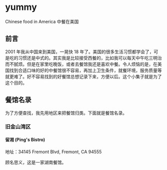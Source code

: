 # yummy
Chinese food in America
中餐在美国

## 前言
2001 年我从中国来到美国，一晃快 18 年了。美国的很多生活习惯都学会了，可是吃的习惯还是中式的。其实我是比较接受西餐的，比如我可以每天中午吃三明治而不腻烦。但是在家里吃晚饭，或者去餐馆我还是喜欢中餐。令人烦恼的是，在美国找到合适口味的好的中餐馆很不容易，再加上卫生条件，就餐环境，服务质量等就更难了。好不容易找到的好餐馆总想记录下来，方便以后。这个小集子就是为了这个目的。

## 餐馆名录

为了方便查找，我先用地区来把餐馆归类。下面就是餐馆名录。

### 旧金山湾区

#### 留湘 (Ping's Bistro)

地址：34145 Fremont Blvd, Fremont, CA 94555

顾名思义，这是一家湖南餐馆。
